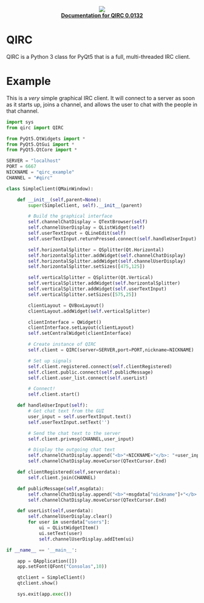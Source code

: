 <p align="center">
	<img src="https://github.com/nutjob-laboratories/qirc/raw/master/documentation/images/logo_250.png"><br>
	<a href="https://github.com/nutjob-laboratories/qirc/blob/master/documentation/QIRC_Class_Documentation.pdf"><b>Documentation for QIRC 0.0132</b></a><br>
</p>

# QIRC
QIRC is a Python 3 class for PyQt5 that is a full, multi-threaded IRC client.

# Example
This is a _very_ simple graphical IRC client. It will connect to a server as soon as it starts up, joins a channel, and allows the user to chat with the people in that channel.
```python
import sys
from qirc import QIRC

from PyQt5.QtWidgets import *
from PyQt5.QtGui import *
from PyQt5.QtCore import *

SERVER = "localhost"
PORT = 6667
NICKNAME = "qirc_example"
CHANNEL = "#qirc"

class SimpleClient(QMainWindow):

	def __init__(self,parent=None):
		super(SimpleClient, self).__init__(parent)

		# Build the graphical interface
		self.channelChatDisplay = QTextBrowser(self)
		self.channelUserDisplay = QListWidget(self)
		self.userTextInput = QLineEdit(self)
		self.userTextInput.returnPressed.connect(self.handleUserInput)

		self.horizontalSplitter = QSplitter(Qt.Horizontal)
		self.horizontalSplitter.addWidget(self.channelChatDisplay)
		self.horizontalSplitter.addWidget(self.channelUserDisplay)
		self.horizontalSplitter.setSizes([475,125])

		self.verticalSplitter = QSplitter(Qt.Vertical)
		self.verticalSplitter.addWidget(self.horizontalSplitter)
		self.verticalSplitter.addWidget(self.userTextInput)
		self.verticalSplitter.setSizes([575,25])

		clientLayout = QVBoxLayout()
		clientLayout.addWidget(self.verticalSplitter)

		clientInterface = QWidget()
		clientInterface.setLayout(clientLayout)
		self.setCentralWidget(clientInterface)

		# Create instance of QIRC
		self.client = QIRC(server=SERVER,port=PORT,nickname=NICKNAME)

		# Set up signals
		self.client.registered.connect(self.clientRegistered)
		self.client.public.connect(self.publicMessage)
		self.client.user_list.connect(self.userList)

		# Connect!
		self.client.start()

	def handleUserInput(self):
		# Get chat text from the GUI
		user_input = self.userTextInput.text()
		self.userTextInput.setText('')

		# Send the chat text to the server
		self.client.privmsg(CHANNEL,user_input)

		# Display the outgoing chat text
		self.channelChatDisplay.append("<b>"+NICKNAME+"</b>: "+user_input)
		self.channelChatDisplay.moveCursor(QTextCursor.End)

	def clientRegistered(self,serverdata):
		self.client.join(CHANNEL)

	def publicMessage(self,msgdata):
		self.channelChatDisplay.append("<b>"+msgdata["nickname"]+"</b>: "+msgdata["message"])
		self.channelChatDisplay.moveCursor(QTextCursor.End)

	def userList(self,userdata):
		self.channelUserDisplay.clear()
		for user in userdata["users"]:
			ui = QListWidgetItem()
			ui.setText(user)
			self.channelUserDisplay.addItem(ui)

if __name__ == '__main__':

	app = QApplication([])
	app.setFont(QFont("Consolas",10))

	qtclient = SimpleClient()
	qtclient.show()

	sys.exit(app.exec())
```
